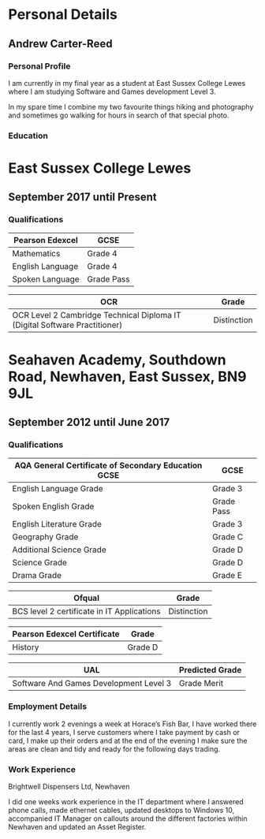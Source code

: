 # Personal Details
## Andrew Carter-Reed

### Personal Profile

I am currently in my final year as a student at East Sussex College Lewes where I am studying Software and Games development Level 3.

In my spare time I combine my two favourite things hiking and photography and sometimes go walking for hours in search of that special photo.

### Education

# East Sussex College Lewes
## September 2017 until Present
### Qualifications

| Pearson Edexcel   | GCSE       |
|-------------------|------------|
| Mathematics       | Grade 4    |
| English Language  | Grade 4    |
| Spoken Language   | Grade Pass |


| OCR                                                                        | Grade       |
|----------------------------------------------------------------------------|-------------|
| OCR Level 2 Cambridge Technical Diploma IT (Digital Software Practitioner) | Distinction |



# Seahaven Academy, Southdown Road, Newhaven, East Sussex, BN9 9JL
## September 2012 until June 2017
### Qualifications

| AQA General Certificate of Secondary Education GCSE | GCSE        |
|-----------------------------------------------------|-------------|
| English Language Grade                              | Grade 3     |
| Spoken English Grade                                | Grade  Pass |
| English Literature Grade                            | Grade 3     |
| Geography Grade                                     | Grade C     |
| Additional Science Grade                            | Grade D     |
| Science Grade                                       | Grade D     |
| Drama Grade                                         | Grade E     |
 
| Ofqual                                     | Grade       |
|--------------------------------------------|-------------|
| BCS level 2 certificate in IT Applications | Distinction |

| Pearson Edexcel Certificate | Grade   |
|-----------------------------|---------|
| History                     | Grade D |

| UAL                                   | Predicted Grade |
|---------------------------------------|-----------------|
|Software And Games Development Level 3 | Grade Merit     |

### Employment Details

 I currently work 2 evenings a week at Horace’s Fish Bar, I have worked there for the last 4 years, I serve customers where I take payment by cash or card, I make up their orders and at the end of the evening I make sure the areas are clean and tidy and ready for the following days trading.

### Work Experience

Brightwell Dispensers Ltd, Newhaven

I did one weeks work experience in the IT department where I answered phone calls, made ethernet cables, updated desktops to Windows 10, accompanied IT Manager on callouts around the different factories within Newhaven and updated an Asset Register.



